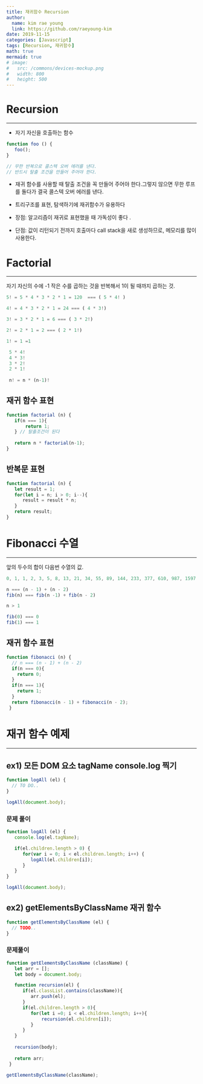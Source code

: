 ```yaml
---
title: 재귀함수 Recursion
author:
  name: kim rae young
  link: https://github.com/raeyoung-kim
date: 2019-11-15
categories: [Javascript]
tags: [Recursion, 재귀함수]
math: true
mermaid: true
# image:
#   src: /commons/devices-mockup.png
#   width: 800
#   height: 500
---
```


# Recursion
***
* 자기 자신을 호출하는 함수

```javascript
function foo () {
   foo();
}

// 무한 반복으로 콜스텍 오버 에러를 낸다. 
// 반드시 탈출 조건을 만들어 주어야 한다.
```

* 재귀 함수를 사용할 때 탈출 조건을 꼭 만들어 주어야 한다.그렇지 않으면 무한 루프를 돌다가 결국 콜스텍 오버 에러를 낸다.
* 트리구조를 표현, 탐색하기에 재귀함수가 유용하다


* 장점: 알고리즘이 재귀로 표현했을 때 가독성이 좋다 .
* 단점: 값이 리턴되기 전까지 호출마다 call stack을 새로 생성하므로, 메모리를 많이 사용한다.


# Factorial
***
자기 자신의 수에 -1 작은 수를 곱하는 것을 반복해서 1이 될 때까지 곱하는 것.
```javascript
5! = 5 * 4 * 3 * 2 * 1 = 120  === ( 5 * 4! )

4! = 4 * 3 * 2 * 1 = 24 === ( 4 * 3!)

3! = 3 * 2 * 1 = 6 === ( 3 * 2!)

2! = 2 * 1 = 2 === ( 2 * 1!)

1! = 1 =1 
```

```javascript
 5 * 4!
 4 * 3!
 3 * 2!
 2 * 1!
 
 n! = n * (n-1)!

```
## 재귀 함수 표현
```javascript
function factorial (n) {
   if(n === 1){ 
       return 1;
   } // 탈출조건이 된다
   
   return n * factorial(n-1);
}
```

## 반복문 표현
```javascript
function factorial (n) {
   let result = 1;
   for(let i = n; i > 0; i--){
      result = result * n;
   }
   return result;
}
```

# Fibonacci 수열
***
앞의 두수의 합이 다음번 수열의 값.
```javascript
0, 1, 1, 2, 3, 5, 8, 13, 21, 34, 55, 89, 144, 233, 377, 610, 987, 1597, 2584, 4181, 6765, 10946...

n === (n - 1) + (n - 2)
fib(n) === fib(n -1) + fib(n - 2)

n > 1

fib(0) === 0
fib(1) === 1
```

## 재귀 함수 표현
```javascript
function fibonacci (n) {
  // n === (n - 1) + (n - 2)
  if(n === 0){
    return 0;
  }
  if(n === 1){
    return 1;
  }
  return fibonacci(n - 1) + fibonacci(n - 2);
 }
```

# 재귀 함수 예제
***
## ex1) 모든 DOM 요소 tagName console.log 찍기
```javascript
function logAll (el) {
  // TO DO..
}

logAll(document.body);
```

### 문제 풀이
```javascript
function logAll (el) {
   console.log(el.tagName);

   if(el.children.length > 0) {
      for(var i = 0; i < el.children.length; i++) {
         logAll(el.children[i]);
      }
   }
}

logAll(document.body);
```






## ex2) getElementsByClassName 재귀 함수
```javascript
function getElementsByClassName (el) {
  // TODO..
}
```

### 문제풀이
```javascript
function getElementsByClassName (className) {
   let arr = [];
   let body = document.body;

   function recursion(el) { 
      if(el.classList.contains(className)){
         arr.push(el);
      }
      if(el.children.length > 0){
         for(let i =0; i < el.children.length; i++){
             recursion(el.children[i]);
         }
      }
   }
 
   recursion(body);
   
   return arr;
 }

getElementsByClassName(className);
```
